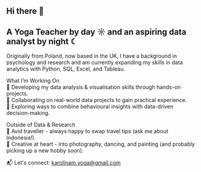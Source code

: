 ## Hi there 👋

<!--
**koralka/koralka** is a ✨ _special_ ✨ repository because its `README.md` (this file) appears on your GitHub profile.

Here are some ideas to get you started:

- 🔭 I’m currently working on data science skills.
- 🌱 I’m currently learning Python.
- 👯 I’m looking to collaborate on any projects to practice data analysis. 
- 🤔 I’m looking for people to talk about data stuff! 
- 💬 Ask me about best coffee places in the North East. 
- 📫 How to reach me: karolinam.yoga@gmail.com
- ⚡ About me: I'm Polish but I've been in the UK since 2020. I'm a yoga teacher, I studied psychology. I travel quite a lot and recently started photography (only as a hobby). 
-->
## A Yoga Teacher by day ☼ and an aspiring data analyst by night ☾

Originally from Poland, now based in the UK, I have a background in psychology and research and am currently expanding my skills in data analytics with Python, SQL, Excel, and Tableau.

What I’m Working On  
🔹 Developing my data analysis & visualisation skills through hands-on projects.  
🔹 Collaborating on real-world data projects to gain practical experience.  
🔹 Exploring ways to combine behavioural insights with data-driven decision-making.  

Outside of Data & Research  
📍 Avid traveller - always happy to swap travel tips (ask me about Indonesia!).  
📸 Creative at heart - into photography, dancing, and painting (and probably picking up a new hobby soon).  

 📬 Let's connect: karolinam.yoga@gmail.com

